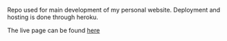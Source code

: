 Repo used for main development of my personal website. 
Deployment and hosting is done through heroku.

The live page can be found [here](https://analiamok.herokuapp.com/)
